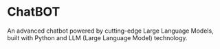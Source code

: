 # ChatBOT
An advanced chatbot powered by cutting-edge Large Language Models, built with Python and LLM (Large Language Model) technology.
